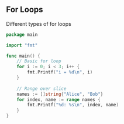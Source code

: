 <!-- METADATA
{
  "title": "Golang For Loops",
  "tags": [
    "go",
    "loops"
  ],
  "language": "go"
}
-->

## For Loops
Different types of for loops
```go
package main

import "fmt"

func main() {
    // Basic for loop
    for i := 0; i < 3; i++ {
        fmt.Printf("i = %d\n", i)
    }
    
    // Range over slice
    names := []string{"Alice", "Bob"}
    for index, name := range names {
        fmt.Printf("%d: %s\n", index, name)
    }
}
```